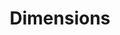 ---
bigquery: https://console.cloud.google.com/bigquery?p=covid-19-dimensions-ai&page=table&d=data&t=publications
contributors: Digital Science, https://www.digital-science.com/
cost: Free for personal, non-commercial use.
description: Dimensions contains more than 100 million publications, ranging from
  articles published in scholarly journals, books and book chapters, to preprints
  and conference proceedings. All publications are contextualized with linked data
  sets, funding, publications, patents, clinical trials, and policy documents. You
  can also view associated categories, funders, institutions, and researcher profiles.
documentation: https://docs.dimensions.ai/bigquery/index.html
last_edit: 04/07/2022, 11:40:25
location: https://www.dimensions.ai/products/free/
maintained_by: Digital Science, https://www.digital-science.com/
schema_fields:
- organisation_details
- kind
- isbn
- editors
- original_abstract
- funding_eur
- linkout
- category_for
- category_icrp_cso
- language
- pmcid
- arxiv_id
- open_access_categories_v2
- filing_date
- category_hrcs_hc
- date_inserted
- patent_ids
- original_assignee_orgs
- metrics
- current_assignee
- book_title
- acronym
- original_assignee
- funding_amount
- application_number
- funding_gbp
- current_assignee_orgs
- category_uoa
- date_online
- research_org_state_names
- publication_ids
- date_print
- phase
- publisher
- filing_status
- cpc
- research_org_state_codes
- date_modified
- abstract
- journal
- funder_org_cities
- title
- wikipedia_url
- family_id
- expiration_year
- parent_id
- supporting_grant_ids
- active_years
- legal_events
- conditions
- repository_url
- registry
- external_ids
- research_org_country_names
- researcher_ids
- acknowledgements
- book_series_title
- category_icrp_ct
- funder_countries
- investigators
- granted_year
- ipcr
- funding_nzd
- authors
- assignee_orgs
- family_count
- category_hra
- funding_aud
- funding_jpy
- priority_date
- associated_publication_doi
- start_year
- funder_org_state_codes
- research_org_countries
- address
- funder_org_countries
- funding_details
- embargo_date
- open_access_categories
- status
- clinical_trial_ids
- altmetrics
- current_assignee_countries
- reference_ids
- assignee_countries
- filing_year
- type
- original_assignee_countries
- aliases
- funding_currency
- resulting_publication_ids
- family_members_ids
- associated_publication_pmid
- citations
- category_rcdc
- associated_grant_ids
- jurisdiction
- citations_count
- associated_publication_arxiv_id
- expiration_date
- grant_number
- category_hrcs_rac
- date_normal
- funder_orgs
- resulting_publication_doi
- id
- publication_year
- pmid
- research_org_cities
- license
- description
- funding_usd
- publication_date
- cited_by_ids
- links
- acronyms
- priority_year
- citation_string
- funder_org_acronyms
- conference
- original_title
- types
- name
- volume
- foa_number
- funding_chf
- funding_cny
- proceedings_title
- doi
- research_orgs
- created_date
- funder_org
- inventor_names
- legal_status
- concepts
- pages
- interventions
- subtitles
- repository_name
- brief_title
- email_address
- funding_cad
- relationships
- research_org_city_names
- eisbn
- category_bra
- year
- categories
- journal_lists
- source_id
- mesh_terms
- date
- mesh_headings
- issue
- granted_date
- associated_publication_id
- established
- date_imported_gbq
- category_sdg
- gender
- start_date
- repository_id
- end_date
- end_year
- labels
shortname: dimensions
tags:
- scholarly literature
- patents
- funding
- clinical trials
- academic profiles
terms_of_use: 'Use of both the Dimensions COVID-19 dataset and full Dimensions dataset
  are subject to the Dimensions Terms of use: https://www.dimensions.ai/policies-terms-legal '
title: Dimensions
uuid: dcff88bd-fe6b-4fdb-8159-809bf9d7bc1c
---